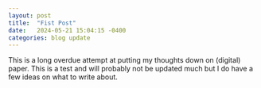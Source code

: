 ```yaml
---
layout: post
title:  "Fist Post"
date:   2024-05-21 15:04:15 -0400
categories: blog update
---
```

This is a long overdue attempt at putting my thoughts down on (digital) paper. This is a test and will probably not be updated much but I do have a few ideas on what to write about.
